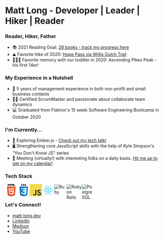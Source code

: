 # Matt Long - Developer | Leader | Hiker | Reader

### Reader, Hiker, Father
* 📚 2021 Reading Goal: [28 books - track my progress here](https://www.goodreads.com/user_challenges/26788992)
* ⛰️ Favorite hike of 2020: [Hope Pass via Willis Gulch Trail](https://www.alltrails.com/trail/us/colorado/hope-pass-via-willis-gulch-trail)
* 👨‍👩‍👦 Favorite memory with our toddler in 2020: Ascending Pikes Peak - his first 14er!

### My Experience in a Nutshell
* 🏢 5 years of management experience in both non-profit and small business contexts
* 👨‍💻 Certified ScrumMaster and passionate about collaborate team dynamics
* 💻 Graduated from Flatiron's 15 week Software Engineering Bootcamp in October 2020

### I'm Currently...
* 🐹 Exploring Ember.js - [Check out my tech talk!](https://www.youtube.com/watch?v=84NLZITi864&list=PLrKrG671rcSPrIJQVRT_TqS7gknxERwyq&index=1&t=1s)
* 🖥️ Strengthening core JavaScript skills with the help of Kyle Simpson's "You Don't Know JS" series
* 📅 Meeting (virtually!) with interesting folks on a daily basis. [Hit me up to get on my calendar!](https://www.linkedin.com/in/mattlong34/)

### Tech Stack

<img align="left" alt="HTML5" width="40px" src="https://raw.githubusercontent.com/github/explore/80688e429a7d4ef2fca1e82350fe8e3517d3494d/topics/html/html.png" />

<img align="left" alt="CSS3" width="40px" src="https://raw.githubusercontent.com/github/explore/80688e429a7d4ef2fca1e82350fe8e3517d3494d/topics/css/css.png" />

<img align="left" alt="JavaScript" width="40px" src="https://raw.githubusercontent.com/github/explore/80688e429a7d4ef2fca1e82350fe8e3517d3494d/topics/javascript/javascript.png" />

<img align="left" alt="React" width="40px" src="https://raw.githubusercontent.com/github/explore/80688e429a7d4ef2fca1e82350fe8e3517d3494d/topics/react/react.png" />

<img align="left" alt="Ruby" width="40px" src="https://cdn.freebiesupply.com/logos/large/2x/ruby-logo-png-transparent.png" />

<img align="left" alt="Ruby on Rails" width="50px" src="https://upload.wikimedia.org/wikipedia/commons/thumb/6/62/Ruby_On_Rails_Logo.svg/1200px-Ruby_On_Rails_Logo.svg.png" />

<img align="left" alt="PostgreSQL" width="40px" src="https://www.myintervals.com/blog/wp-content/uploads/2011/12/postgresql-logo1.png" />

<br/>
<br/>

### Let's Connect!
* [matt-long.dev](https://matt-long.dev/)
* [LinkedIn](https://www.linkedin.com/in/mattlong34/)
* [Medium](https://mattlong34.medium.com/)
* [YouTube](https://www.youtube.com/watch?v=84NLZITi864&list=PLrKrG671rcSPrIJQVRT_TqS7gknxERwyq&index=1&t=1s)


